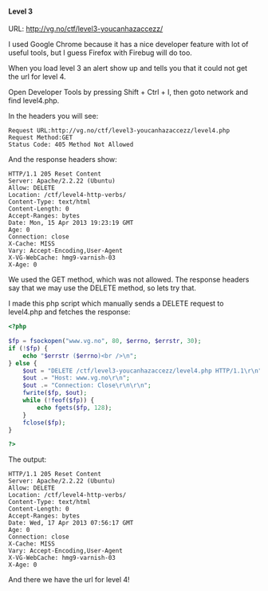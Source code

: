 #### Level 3

URL: http://vg.no/ctf/level3-youcanhazaccezz/

I used Google Chrome because it has a nice developer feature with lot of useful tools, but I guess Firefox with Firebug will do too.

When you load level 3 an alert show up and tells you that it could not get the url for level 4.

Open Developer Tools by pressing Shift + Ctrl + I, then goto network and find level4.php.

In the headers you will see:
```
Request URL:http://vg.no/ctf/level3-youcanhazaccezz/level4.php
Request Method:GET
Status Code: 405 Method Not Allowed
```

And the response headers show:
```
HTTP/1.1 205 Reset Content
Server: Apache/2.2.22 (Ubuntu)
Allow: DELETE
Location: /ctf/level4-http-verbs/
Content-Type: text/html
Content-Length: 0
Accept-Ranges: bytes
Date: Mon, 15 Apr 2013 19:23:19 GMT
Age: 0
Connection: close
X-Cache: MISS
Vary: Accept-Encoding,User-Agent
X-VG-WebCache: hmg9-varnish-03
X-Age: 0
```

We used the GET method, which was not allowed. The response headers say that we may use the DELETE method, so lets try that.

I made this php script which manually sends a DELETE request to level4.php and fetches the response:
```php
<?php

$fp = fsockopen("www.vg.no", 80, $errno, $errstr, 30);
if (!$fp) {
    echo "$errstr ($errno)<br />\n";
} else {
    $out = "DELETE /ctf/level3-youcanhazaccezz/level4.php HTTP/1.1\r\n";
    $out .= "Host: www.vg.no\r\n";
    $out .= "Connection: Close\r\n\r\n";
    fwrite($fp, $out);
    while (!feof($fp)) {
        echo fgets($fp, 128);
    }
    fclose($fp);
}

?>
```

The output:

```
HTTP/1.1 205 Reset Content
Server: Apache/2.2.22 (Ubuntu)
Allow: DELETE
Location: /ctf/level4-http-verbs/
Content-Type: text/html
Content-Length: 0
Accept-Ranges: bytes
Date: Wed, 17 Apr 2013 07:56:17 GMT
Age: 0
Connection: close
X-Cache: MISS
Vary: Accept-Encoding,User-Agent
X-VG-WebCache: hmg9-varnish-03
X-Age: 0
```

And there we have the url for level 4!

